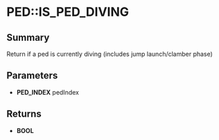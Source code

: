 # PED::IS_PED_DIVING

## Summary
Return if a ped is currently diving (includes jump launch/clamber phase)

## Parameters
* **PED_INDEX** pedIndex

## Returns
* **BOOL**